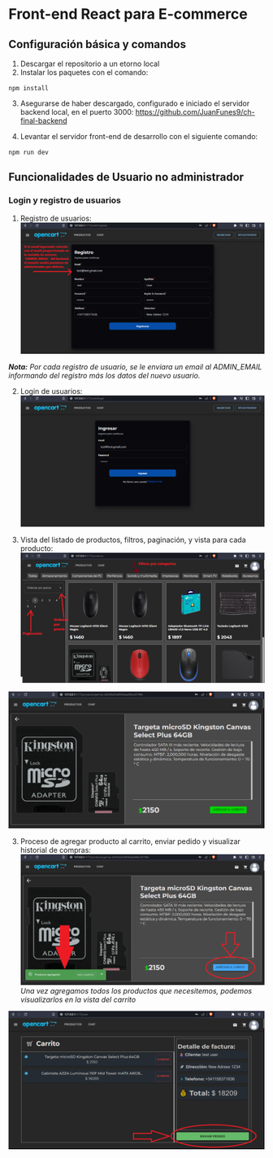 # Front-end React para E-commerce

## Configuración básica y comandos
1. Descargar el repositorio a un etorno local
2. Instalar los paquetes con el comando:
~~~
npm install
~~~

3. Asegurarse de haber descargado, configurado e iniciado el servidor backend local, en el puerto 3000: https://github.com/JuanFunes9/ch-final-backend

4. Levantar el servidor front-end de desarrollo con el siguiente comando:
~~~
npm run dev
~~~

## Funcionalidades de Usuario no administrador

### Login y registro de usuarios

1. Registro de usuarios:
![registerView](/readmeImages/registerView.png)

***Nota:*** *Por cada registro de usuario, se le enviara un email al ADMIN_EMAIL informando del registro más los datos del nuevo usuario.*

2. Login de usuarios:
![loginView](/readmeImages/loginView.png)

3. Vista del listado de productos, filtros, paginación, y vista para cada producto:
![allProductsVire](/readmeImages/allProductsView.png)

![productView](/readmeImages/productView.png)

3. Proceso de agregar producto al carrito, enviar pedido y visualizar historial de compras:
![addToCartView](/readmeImages/addToCartView.png)
*Una vez agregamos todos los productos que necesitemos, podemos visualizarlos en la vista del carrito*

![cartView](/readmeImages/cartView.png)
